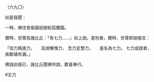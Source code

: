 （六九〇）

如是我聞：

一時，佛住舍衛國祇樹給孤獨園。

爾時，世尊告諸比丘：「有七力……」如上說。差別者，爾時，世尊即說偈言：

「信力精進力，　　及說慚愧力，
念力定慧力，　　是名為七力。
七力成就者，　　疾斷諸有漏。」

佛說此經已，諸比丘聞佛所說，歡喜奉行。



#五力
